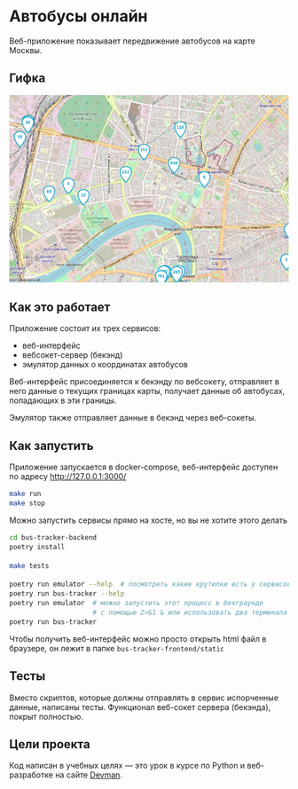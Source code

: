 # Автобусы онлайн

Веб-приложение показывает передвижение автобусов на карте Москвы.

## Гифка

![preview](screenshots/buses.gif)

## Как это работает

Приложение состоит их трех сервисов:
- веб-интерфейс
- вебсокет-сервер (бекэнд)
- эмулятор данных о координатах автобусов

Веб-интерфейс присоединяется к бекэнду по вебсокету, отправляет в него
данные о текущих границах карты, получает данные об автобусах, попадающих
в эти границы.

Эмулятор также отправляет данные в бекэнд через веб-сокеты.

## Как запустить

Приложение запускается в docker-compose, веб-интерфейс доступен по адресу
http://127.0.0.1:3000/

```bash
make run
make stop
```

Можно запустить сервисы прямо на хосте, но вы не хотите этого делать

```bash
cd bus-tracker-backend
poetry install

make tests

poetry run emulator --help  # посмотреть какие крутилки есть у сервисов
poetry run bus-tracker --help
poetry run emulator  # можно запустить этот процесс в бекграунде
                     # с помощью 2>&1 & или использовать два терминала
poetry run bus-tracker
```

Чтобы получить веб-интерфейс можно просто открыть html файл в браузере,
он лежит в папке `bus-tracker-frontend/static`

## Тесты

Вместо скриптов, которые должны отправлять в сервис испорченные данные,
написаны тесты. Функционал веб-сокет сервера (бекэнда), покрыт полностью.

## Цели проекта

Код написан в учебных целях — это урок в курсе по Python
и веб-разработке на сайте [Devman](https://dvmn.org).
